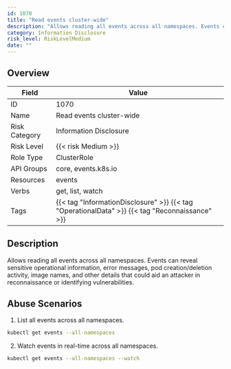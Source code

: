```yaml
---
id: 1070
title: "Read events cluster-wide"
description: "Allows reading all events across all namespaces. Events can reveal sensitive operational information, error messages, pod creation/deletion activity, image names, and other details that could aid an attacker in reconnaissance or identifying vulnerabilities."
category: Information Disclosure
risk_level: RiskLevelMedium
date: ""
---
```


## Overview

| Field         | Value                                                                                          |
| ------------- | ---------------------------------------------------------------------------------------------- |
| ID            | 1070                                                                                           |
| Name          | Read events cluster-wide                                                                       |
| Risk Category | Information Disclosure                                                                         |
| Risk Level    | {{< risk Medium >}}                                                                            |
| Role Type     | ClusterRole                                                                                    |
| API Groups    | core, events.k8s.io                                                                            |
| Resources     | events                                                                                         |
| Verbs         | get, list, watch                                                                               |
| Tags          | {{< tag "InformationDisclosure" >}} {{< tag "OperationalData" >}} {{< tag "Reconnaissance" >}} |

## Description

Allows reading all events across all namespaces. Events can reveal sensitive operational information, error messages, pod creation/deletion activity, image names, and other details that could aid an attacker in reconnaissance or identifying vulnerabilities.

## Abuse Scenarios

1. List all events across all namespaces.

```bash {copy=true}
kubectl get events --all-namespaces

```

2. Watch events in real-time across all namespaces.

```bash {copy=true}
kubectl get events --all-namespaces --watch

```
